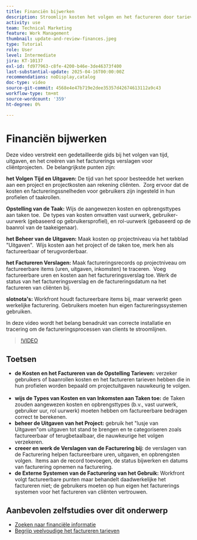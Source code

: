 ```yaml
---
title: Financiën bijwerken
description: Stroomlijn kosten het volgen en het factureren door tarieven te bepalen, kosten en opbrengsttypes aan taken toe te wijzen, uitgaven te beheren, en het creëren van factureringsverslagen. Workfront doet de feitelijke facturering niet.
activity: use
team: Technical Marketing
feature: Work Management
thumbnail: update-and-review-finances.jpeg
type: Tutorial
role: User
level: Intermediate
jira: KT-10137
exl-id: fd977963-c8fe-4200-b46e-3de46373f400
last-substantial-update: 2025-04-16T00:00:00Z
recommendations: noDisplay,catalog
doc-type: video
source-git-commit: 4568e4e47b719e2dee35357d42674613112a9c43
workflow-type: tm+mt
source-wordcount: '359'
ht-degree: 0%

---
```



# Financiën bijwerken

Deze video verstrekt een gedetailleerde gids bij het volgen van tijd, uitgaven, en het creëren van het facturerings verslagen voor cliëntprojecten. &#x200B; De belangrijkste punten zijn:

**het Volgen Tijd en Uitgaven:**
De tijd van het spoor besteedde het werken aan een project en projectkosten aan rekening cliënten. &#x200B;
Zorg ervoor dat de kosten en factureringssnelheden voor gebruikers zijn ingesteld in hun profielen of taakrollen. &#x200B;

**Opstelling van de Taak:**
Wijs de aangewezen kosten en opbrengsttypes aan taken toe. &#x200B;
De types van kosten omvatten vast uurwerk, gebruiker-uurwerk (gebaseerd op gebruikersprofiel), en rol-uurwerk (gebaseerd op de baanrol van de taakeigenaar).

**het Beheer van de Uitgaven:**
Maak kosten op projectniveau via het tabblad &quot;Uitgaven&quot;. &#x200B;
Wijs kosten aan het project of de taken toe, merk hen als factureerbaar of terugvorderbaar. &#x200B;

**het Factureren Verslagen:**
Maak factureringsrecords op projectniveau om factureerbare items (uren, uitgaven, inkomsten) te traceren. &#x200B;
Voeg factureerbare uren en kosten aan het factureringsverslag toe.
Werk de status van het factureringsverslag en de factureringsdatum na het factureren van cliënten bij. &#x200B;

**slotnota&#39;s:**
Workfront houdt factureerbare items bij, maar verwerkt geen werkelijke facturering. Gebruikers moeten hun eigen factureringssystemen gebruiken. &#x200B;

In deze video wordt het belang benadrukt van correcte installatie en tracering om de factureringsprocessen van clients te stroomlijnen. &#x200B;

>[!VIDEO](https://video.tv.adobe.com/v/3457648/?quality=12&learn=on&enablevpops)

## Toetsen


* **de Kosten en het Factureren van de Opstelling Tarieven:** verzeker gebruikers of baanrollen kosten en het factureren tarieven hebben die in hun profielen worden bepaald om projectuitgaven nauwkeurig te volgen. &#x200B;
* **wijs de Types van Kosten en van Inkomsten aan Taken toe:** de Taken zouden aangewezen kosten en opbrengsttypes (b.v., vast uurwerk, gebruiker uur, rol uurwerk) moeten hebben om factureerbare bedragen correct te berekenen. &#x200B;
* **beheer de Uitgaven van het Project:** gebruik het &quot;lusje van Uitgaven&quot;om uitgaven tot stand te brengen en te categoriseren zoals factureerbaar of terugbetaalbaar, die nauwkeurige het volgen verzekeren. &#x200B;
* **creeer en werk de Verslagen van de Facturering bij:** de verslagen van de Facturering helpen factureerbare uren, uitgaven, en opbrengsten volgen. &#x200B; Items aan de record toevoegen, de status bijwerken en datums van facturering opnemen na facturering. &#x200B;
* **de Externe Systemen van de Facturering van het Gebruik:** Workfront volgt factureerbare punten maar behandelt daadwerkelijke het factureren niet; de gebruikers moeten op hun eigen het facturerings systemen voor het factureren van cliënten vertrouwen. &#x200B;


## Aanbevolen zelfstudies over dit onderwerp

* [Zoeken naar financiële informatie](/help/manage-work/project-finances/find-financial-information.md)
* [ Begrijp veelvoudige het factureren tarieven ](/help/manage-work/project-finances/multiple-billing-rates.md)
  <!--* [Update finances](/help/manage-work/project-finances/update-and-review-finances.md)-->

